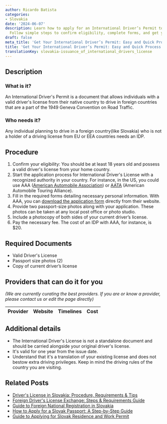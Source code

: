 ```yaml
---
author: Ricardo Batista
categories:
- Slovakia
date: '2024-06-07'
description: Learn how to apply for an International Driver’s Permit to drive abroad.
  Follow simple steps to confirm eligibility, complete forms, and get your IDP quickly.
draft: false
meta_title: 'Get Your International Driver’s Permit: Easy and Quick Process'
title: 'Get Your International Driver’s Permit: Easy and Quick Process'
translationKey: slovakia-issuance_of_international_drivers_license
---
```


## Description
### What is it?
An International Driver's Permit is a document that allows individuals with a valid driver's license from their native country to drive in foreign countries that are a part of the 1949 Geneva Convention on Road Traffic.
### Who needs it?
Any individual planning to drive in a foreign country(like Slovakia) who is not a holder of a driving license from EU or EEA countries needs an IDP.

## Procedure
1. Confirm your eligibility: You should be at least 18 years old and possess a valid driver's license from your home country.
2. Start the application process for International Driver's License with a recognized authority in your country. For instance, in the US, you could use AAA ([American Automobile Association](https://www.aaa.com/vacation/idpf.html)) or [AATA](https://aataidp.com/) (American Automobile Touring Alliance). 
3. Fill in the required forms detailing necessary personal information. With AAA, you can [download the application form](https://www.aaa.com/vacation/idpapplcations.html) directly from their website.
4. Provide two passport-size photos along with your application. These photos can be taken at any local post office or photo studio.
5. Include a photocopy of both sides of your current driver’s license.
6. Pay the necessary fee. The cost of an IDP with AAA, for instance, is $20.

## Required Documents
- Valid Driver's License
- Passport size photos (2)
- Copy of current driver’s license

## Providers that can do it for you

_(We are currently curating the best providers. If you are or know a provider, please contact us or edit the page directly)_

| Provider        |     Website     |     Timelines    |       Cost      |
| :-------------: | :-------------: |  :-------------: | :-------------: |

## Additional details
- The International Driver's License is not a standalone document and should be carried alongside your original driver's license.
- It's valid for one year from the issue date.
- Understand that it's a translation of your existing license and does not bestow extra driving privileges. Keep in mind the driving rules of the country you are visiting.
## Related Posts

- [Driver's License in Slovakia: Procedure, Requirements & Tips](https://tramitit.com/guides/slovakia/issuance_of_drivers_license/)
- [Foreign Driver's License Exchange: Steps & Requirements Guide](https://tramitit.com/guides/slovakia/exchange_of_foreign_drivers_license/)
- [Guide to Foreign National Registration in Slovakia](https://tramitit.com/guides/slovakia/registration_of_a_foreign_national/)
- [How to Apply for a Slovak Passport: A Step-by-Step Guide](https://tramitit.com/guides/slovakia/issuance_of_passport/)
- [Guide to Applying for Slovak Residence and Work Permit](https://tramitit.com/guides/slovakia/application_for_residence_with_work_permit/)